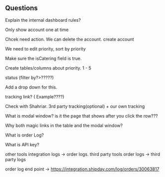 ## Questions

Explain the internal dashboard rules?

Only show account one at time

Chcek need action. We can  delete the account. create account

We need to edit priority, sort by priority

Make sure the isCatering field is true.

Create tables/columns about priority. 1 - 5



status (filter by?>?????)

Add a drop down for this.

tracking link? ( Example????) 

Check with Shahriar. 3rd party tracking(optional) + our own tracking


What is modal window? is it the page that shows after you click the row???


Why both magic links in the table and the modal window?

What is order Log? 

What is API key?


other tools integration logs -> order logs.
third party tools order logs -> third party logs


order log end point -> https://integration.shipday.com/log/orders/30063817
